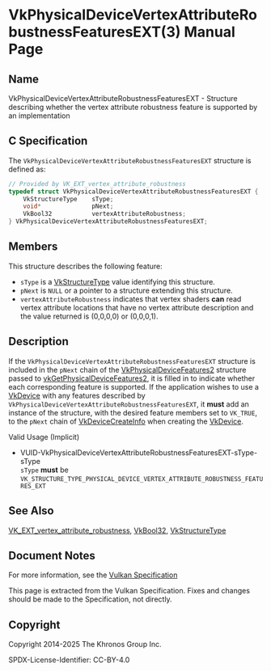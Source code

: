 # VkPhysicalDeviceVertexAttributeRobustnessFeaturesEXT(3) Manual Page

## Name

VkPhysicalDeviceVertexAttributeRobustnessFeaturesEXT - Structure describing whether the vertex attribute robustness feature is supported by an implementation



## [](#_c_specification)C Specification

The `VkPhysicalDeviceVertexAttributeRobustnessFeaturesEXT` structure is defined as:

```c++
// Provided by VK_EXT_vertex_attribute_robustness
typedef struct VkPhysicalDeviceVertexAttributeRobustnessFeaturesEXT {
    VkStructureType    sType;
    void*              pNext;
    VkBool32           vertexAttributeRobustness;
} VkPhysicalDeviceVertexAttributeRobustnessFeaturesEXT;
```

## [](#_members)Members

This structure describes the following feature:

- `sType` is a [VkStructureType](https://registry.khronos.org/vulkan/specs/latest/man/html/VkStructureType.html) value identifying this structure.
- `pNext` is `NULL` or a pointer to a structure extending this structure.
- []()`vertexAttributeRobustness` indicates that vertex shaders **can** read vertex attribute locations that have no vertex attribute description and the value returned is (0,0,0,0) or (0,0,0,1).

## [](#_description)Description

If the `VkPhysicalDeviceVertexAttributeRobustnessFeaturesEXT` structure is included in the `pNext` chain of the [VkPhysicalDeviceFeatures2](https://registry.khronos.org/vulkan/specs/latest/man/html/VkPhysicalDeviceFeatures2.html) structure passed to [vkGetPhysicalDeviceFeatures2](https://registry.khronos.org/vulkan/specs/latest/man/html/vkGetPhysicalDeviceFeatures2.html), it is filled in to indicate whether each corresponding feature is supported. If the application wishes to use a [VkDevice](https://registry.khronos.org/vulkan/specs/latest/man/html/VkDevice.html) with any features described by `VkPhysicalDeviceVertexAttributeRobustnessFeaturesEXT`, it **must** add an instance of the structure, with the desired feature members set to `VK_TRUE`, to the `pNext` chain of [VkDeviceCreateInfo](https://registry.khronos.org/vulkan/specs/latest/man/html/VkDeviceCreateInfo.html) when creating the [VkDevice](https://registry.khronos.org/vulkan/specs/latest/man/html/VkDevice.html).

Valid Usage (Implicit)

- [](#VUID-VkPhysicalDeviceVertexAttributeRobustnessFeaturesEXT-sType-sType)VUID-VkPhysicalDeviceVertexAttributeRobustnessFeaturesEXT-sType-sType  
  `sType` **must** be `VK_STRUCTURE_TYPE_PHYSICAL_DEVICE_VERTEX_ATTRIBUTE_ROBUSTNESS_FEATURES_EXT`

## [](#_see_also)See Also

[VK\_EXT\_vertex\_attribute\_robustness](https://registry.khronos.org/vulkan/specs/latest/man/html/VK_EXT_vertex_attribute_robustness.html), [VkBool32](https://registry.khronos.org/vulkan/specs/latest/man/html/VkBool32.html), [VkStructureType](https://registry.khronos.org/vulkan/specs/latest/man/html/VkStructureType.html)

## [](#_document_notes)Document Notes

For more information, see the [Vulkan Specification](https://registry.khronos.org/vulkan/specs/latest/html/vkspec.html#VkPhysicalDeviceVertexAttributeRobustnessFeaturesEXT)

This page is extracted from the Vulkan Specification. Fixes and changes should be made to the Specification, not directly.

## [](#_copyright)Copyright

Copyright 2014-2025 The Khronos Group Inc.

SPDX-License-Identifier: CC-BY-4.0